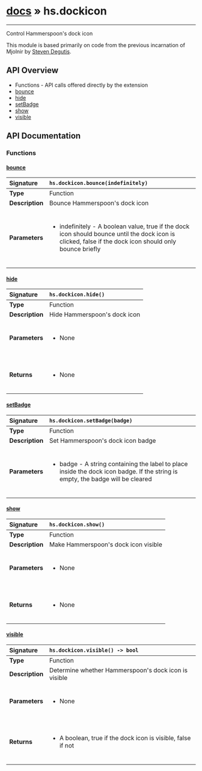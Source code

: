 # [docs](index.md) » hs.dockicon
---

Control Hammerspoon's dock icon

This module is based primarily on code from the previous incarnation of Mjolnir by [Steven Degutis](https://github.com/sdegutis/).

## API Overview
* Functions - API calls offered directly by the extension
 * [bounce](#bounce)
 * [hide](#hide)
 * [setBadge](#setbadge)
 * [show](#show)
 * [visible](#visible)

## API Documentation

### Functions

#### [bounce](#bounce)
| <span style="float: left;">**Signature**</span> | <span style="float: left;">`hs.dockicon.bounce(indefinitely)` </span>                                                          |
| -----------------------------------------------------|---------------------------------------------------------------------------------------------------------|
| **Type**                                             | Function                                                                                         |
| **Description**                                      | Bounce Hammerspoon's dock icon                                                                                         |
| **Parameters**                                       | <ul><br /><li>indefinitely - A boolean value, true if the dock icon should bounce until the dock icon is clicked, false if the dock icon should only bounce briefly</li><br /></ul>                                        |

#### [hide](#hide)
| <span style="float: left;">**Signature**</span> | <span style="float: left;">`hs.dockicon.hide()` </span>                                                          |
| -----------------------------------------------------|---------------------------------------------------------------------------------------------------------|
| **Type**                                             | Function                                                                                         |
| **Description**                                      | Hide Hammerspoon's dock icon                                                                                         |
| **Parameters**                                       | <ul><br /><li>None</li><br /></ul>                                        |
| **Returns**                                          | <ul><br /><li>None</li><br /></ul>                                           |

#### [setBadge](#setbadge)
| <span style="float: left;">**Signature**</span> | <span style="float: left;">`hs.dockicon.setBadge(badge)` </span>                                                          |
| -----------------------------------------------------|---------------------------------------------------------------------------------------------------------|
| **Type**                                             | Function                                                                                         |
| **Description**                                      | Set Hammerspoon's dock icon badge                                                                                         |
| **Parameters**                                       | <ul><br /><li>badge - A string containing the label to place inside the dock icon badge. If the string is empty, the badge will be cleared</li><br /></ul>                                        |

#### [show](#show)
| <span style="float: left;">**Signature**</span> | <span style="float: left;">`hs.dockicon.show()` </span>                                                          |
| -----------------------------------------------------|---------------------------------------------------------------------------------------------------------|
| **Type**                                             | Function                                                                                         |
| **Description**                                      | Make Hammerspoon's dock icon visible                                                                                         |
| **Parameters**                                       | <ul><br /><li>None</li><br /></ul>                                        |
| **Returns**                                          | <ul><br /><li>None</li><br /></ul>                                           |

#### [visible](#visible)
| <span style="float: left;">**Signature**</span> | <span style="float: left;">`hs.dockicon.visible() -> bool` </span>                                                          |
| -----------------------------------------------------|---------------------------------------------------------------------------------------------------------|
| **Type**                                             | Function                                                                                         |
| **Description**                                      | Determine whether Hammerspoon's dock icon is visible                                                                                         |
| **Parameters**                                       | <ul><br /><li>None</li><br /></ul>                                        |
| **Returns**                                          | <ul><br /><li>A boolean, true if the dock icon is visible, false if not</li><br /></ul>                                           |

